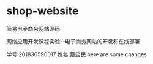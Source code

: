 # shop-website
简易电子商务网站源码

网络应用开发课程实验--电子商务网站的开发和在线部署

学号:201830590017
姓名:蔡启民
here are some changes
